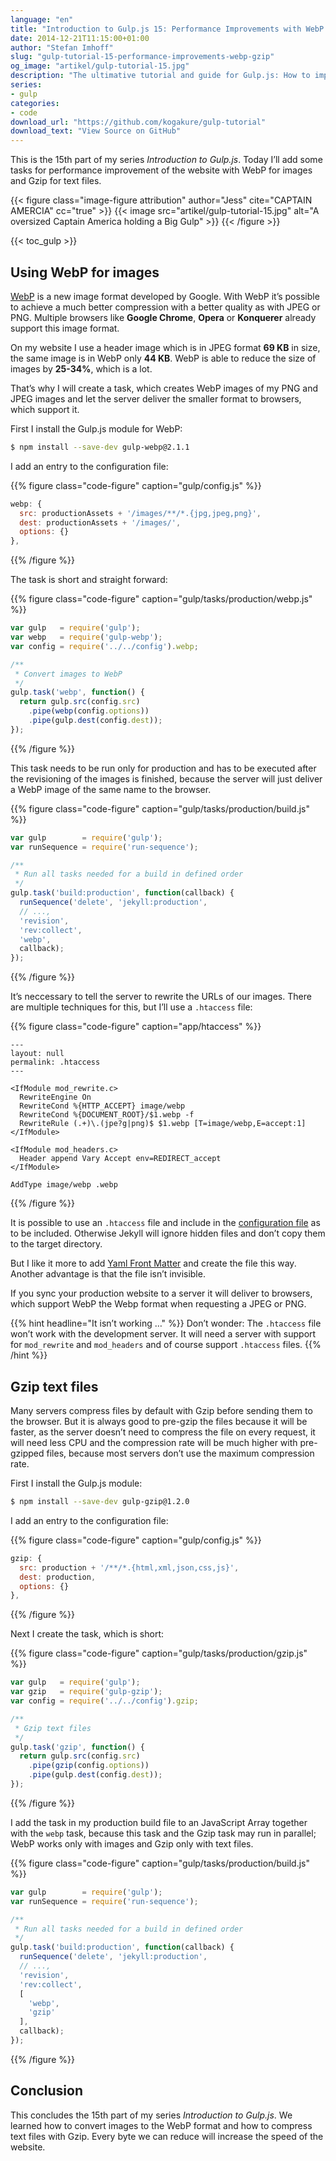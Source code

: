 ```yaml
---
language: "en"
title: "Introduction to Gulp.js 15: Performance Improvements with WebP and Gzip"
date: 2014-12-21T11:15:00+01:00
author: "Stefan Imhoff"
slug: "gulp-tutorial-15-performance-improvements-webp-gzip"
og_image: "artikel/gulp-tutorial-15.jpg"
description: "The ultimative tutorial and guide for Gulp.js: How to improve the speed and performance of your website with WebP and Gzip."
series:
- gulp
categories:
- code
download_url: "https://github.com/kogakure/gulp-tutorial"
download_text: "View Source on GitHub"
---
```


This is the 15th part of my series *Introduction to Gulp.js*. Today I’ll add some tasks for performance improvement of the website with WebP for images and Gzip for text files.

{{< figure class="image-figure attribution" author="Jess" cite="CAPTAIN AMERCIA" cc="true" >}}
{{< image src="artikel/gulp-tutorial-15.jpg" alt="A oversized Captain America holding a Big Gulp" >}}
{{< /figure >}}

{{< toc_gulp >}}

## Using WebP for images

[WebP](https://developers.google.com/speed/webp/) is a new image format developed by Google. With WebP it’s possible to achieve a much better compression with a better quality as with JPEG or PNG. Multiple browsers like **Google Chrome**, **Opera** or **Konquerer** already support this image format.

On my website I use a header image which is in JPEG format **69 KB** in size, the same image is in WebP only **44 KB**. WebP is able to reduce the size of images by **25-34%**, which is a lot.

That’s why I will create a task, which creates WebP images of my PNG and JPEG images and let the server deliver the smaller format to browsers, which support it.

First I install the Gulp.js module for WebP:

```bash
$ npm install --save-dev gulp-webp@2.1.1
```

I add an entry to the configuration file:

{{% figure class="code-figure" caption="gulp/config.js" %}}
```javascript
webp: {
  src: productionAssets + '/images/**/*.{jpg,jpeg,png}',
  dest: productionAssets + '/images/',
  options: {}
},
```
{{% /figure %}}

The task is short and straight forward:

{{% figure class="code-figure" caption="gulp/tasks/production/webp.js" %}}
```javascript
var gulp   = require('gulp');
var webp   = require('gulp-webp');
var config = require('../../config').webp;

/**
 * Convert images to WebP
 */
gulp.task('webp', function() {
  return gulp.src(config.src)
    .pipe(webp(config.options))
    .pipe(gulp.dest(config.dest));
});
```
{{% /figure %}}

This task needs to be run only for production and has to be executed after the revisioning of the images is finished, because the server will just deliver a WebP image of the same name to the browser.

{{% figure class="code-figure" caption="gulp/tasks/production/build.js" %}}
```javascript
var gulp        = require('gulp');
var runSequence = require('run-sequence');

/**
 * Run all tasks needed for a build in defined order
 */
gulp.task('build:production', function(callback) {
  runSequence('delete', 'jekyll:production',
  // ...,
  'revision',
  'rev:collect',
  'webp',
  callback);
});
```
{{% /figure %}}

It’s neccessary to tell the server to rewrite the URLs of our images. There are multiple techniques for this, but I’ll use a `.htaccess` file:

{{% figure class="code-figure" caption="app/htaccess" %}}
```apacheconf
---
layout: null
permalink: .htaccess
---

<IfModule mod_rewrite.c>
  RewriteEngine On
  RewriteCond %{HTTP_ACCEPT} image/webp
  RewriteCond %{DOCUMENT_ROOT}/$1.webp -f
  RewriteRule (.+)\.(jpe?g|png)$ $1.webp [T=image/webp,E=accept:1]
</IfModule>

<IfModule mod_headers.c>
  Header append Vary Accept env=REDIRECT_accept
</IfModule>

AddType image/webp .webp
```
{{% /figure %}}

It is possible to use an `.htaccess` file and include in the [configuration file](https://jekyllrb.com/docs/configuration/) as to be included. Otherwise Jekyll will ignore hidden files and don’t copy them to the target directory.

But I like it more to add [Yaml Front Matter](https://jekyllrb.com/docs/frontmatter/) and create the file this way. Another advantage is that the file isn’t invisible.

If you sync your production website to a server it will deliver to browsers, which support WebP the Webp format when requesting a JPEG or PNG.

{{% hint headline="It isn’t working …" %}}
Don’t wonder: The `.htaccess` file won’t work with the development server. It will need a server with support for `mod_rewrite` and `mod_headers` and of course support `.htaccess` files.
{{% /hint %}}


## Gzip text files

Many servers compress files by default with Gzip before sending them to the browser. But it is always good to pre-gzip the files because it will be faster, as the server doesn’t need to compress the file on every request, it will need less CPU and the compression rate will be much higher with pre-gzipped files, because most servers don’t use the maximum compression rate.

First I install the Gulp.js module:

```bash
$ npm install --save-dev gulp-gzip@1.2.0
```

I add an entry to the configuration file:

{{% figure class="code-figure" caption="gulp/config.js" %}}
```javascript
gzip: {
  src: production + '/**/*.{html,xml,json,css,js}',
  dest: production,
  options: {}
},
```
{{% /figure %}}

Next I create the task, which is short:

{{% figure class="code-figure" caption="gulp/tasks/production/gzip.js" %}}
```javascript
var gulp   = require('gulp');
var gzip   = require('gulp-gzip');
var config = require('../../config').gzip;

/**
 * Gzip text files
 */
gulp.task('gzip', function() {
  return gulp.src(config.src)
    .pipe(gzip(config.options))
    .pipe(gulp.dest(config.dest));
});
```
{{% /figure %}}

I add the task in my production build file to an JavaScript Array together with the `webp` task, because this task and the Gzip task may run in parallel; WebP works only with images and Gzip only with text files.

{{% figure class="code-figure" caption="gulp/tasks/production/build.js" %}}
```javascript
var gulp        = require('gulp');
var runSequence = require('run-sequence');

/**
 * Run all tasks needed for a build in defined order
 */
gulp.task('build:production', function(callback) {
  runSequence('delete', 'jekyll:production',
  // ...,
  'revision',
  'rev:collect',
  [
    'webp',
    'gzip'
  ],
  callback);
});
```
{{% /figure %}}

## Conclusion

This concludes the 15th part of my series *Introduction to Gulp.js*. We learned how to convert images to the WebP format and how to compress text files with Gzip. Every byte we can reduce will increase the speed of the website.
